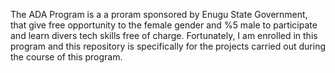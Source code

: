 The ADA Program is a a proram sponsored by Enugu State Government, that give free opportunity to the female gender and %5 male to participate and learn divers tech skills free of charge.
Fortunately, I am enrolled in this program and this repository is specifically for the projects carried out during the course of this program. 
